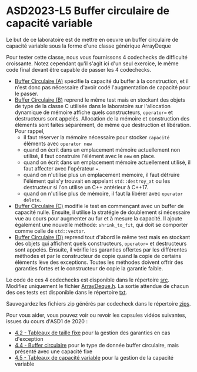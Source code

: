 # ASD2023-L5 Buffer circulaire de capacité variable

Le but de ce laboratoire est de mettre en oeuvre un buffer circulaire de capacité variable sous la forme d'une classe générique ArrayDeque<T>

Pour tester cette classe, nous vous fournissons 4 codechecks de difficulté croissante. Notez cependant qu'il s'agit ici d'un seul exercice, le même code final devant être capable de passer les 4 codechecks.  

* [Buffer Circulaire (A)](https://codecheck.io/files/2304190927dre4qi4nm4rck8d0aysa5k19x) spécifie la capacité 
  du buffer à la construction, et il n'est donc pas nécessaire d'avoir codé l'augmentation de capacité pour le 
  passer. 
* [Buffer Circulaire (B)](https://codecheck.io/files/230419094189mnnu2oo8gylwfso0yfv1a4v)
  reprend le même test mais en stockant des objets de type de la classe C utilisée dans le 
  laboratoire sur l'allocation dynamique de mémoire affiche quels constructeurs, 
  `operator=` et destructeurs sont appelés. Allocation de la mémoire et construction des 
  éléments sont faites séparément, de même que destruction et libération. Pour rappel, 
    * il faut réserver la mémoire nécessaire pour stocker `capacité` éléments avec `operator new`
    * quand on écrit dans un emplacement mémoire actuellement non utilisé, il faut construire l'élément avec le `new` en place. 
    * quand on écrit dans un emplacement mémoire actuellement utilisé, il faut affecter avec l'opérateur `=`. 
    * quand on n'utilise plus un emplacement mémoire, il faut détruire l'élément qui s'y trouvait en appelant `std::destroy_at` ou les destructeur si l'on utilise un C++ antérieur à C++17.
    * quand on n'utilise plus de mémoire, il faut la libérer avec `operator delete`.
* [Buffer Circulaire (C)](https://codecheck.io/files/23041909408un8f812mkkntod3lxsyvyifr) 
  modifie le test en commençant avec un buffer de capacité nulle. Ensuite, il utilise 
  la stratégie de doublement si nécessaire vue au cours pour augmenter au fur et à mesure 
  la capacité. Il ajoute également une nouvelle méthode: `shrink_to_fit`, qui doit se 
  comporter comme celle de `std::vector`.
* [Buffer Circulaire (D)](https://codecheck.io/files/2304190922269na4wfdq2h3632mno34pp0j)
  reprend tout d'abord le même test mais en stockant des objets qui affichent quels 
  constructeurs, `operator=` et destructeurs sont appelés. Ensuite, il vérifie les 
  garanties offertes par les différentes méthodes et par le constructeur de copie 
  quand la copie de certains éléments lève des exceptions. Toutes les méthodes doivent 
  offrir des garanties fortes et le constructeur de copie la garantie faible. 

Le code de ces 4 codechecks est disponible dans le répertoire [src](./src). Modifiez uniquement le fichier [ArrayDeque.h](./src/ArrayDeque.h). La sortie attendue de chacun des ces tests est disponible dans le répertoire [txt](./txt). 

Sauvegardez les fichiers zip générés par codecheck dans le répertoire [zips](./zips).

Pour vous aider, vous pouvez voir ou revoir les capsules vidéos suivantes, issues du cours d'ASD1 de 2020 : 

* [4.2 - Tableaux de taille fixe](https://tinyurl.com/yc88dntx) pour la gestion des garanties
  en cas d'exception
* [4.4 - Buffer circulaire](https://tinyurl.com/y9fb3bmm) pour le type de donnée buffer circulaire,
  mais présenté avec une capacité fixe
* [4.5 - Tableaux de capacité variable](https://tinyurl.com/yctdn646) pour la gestion de la 
capacité variable
